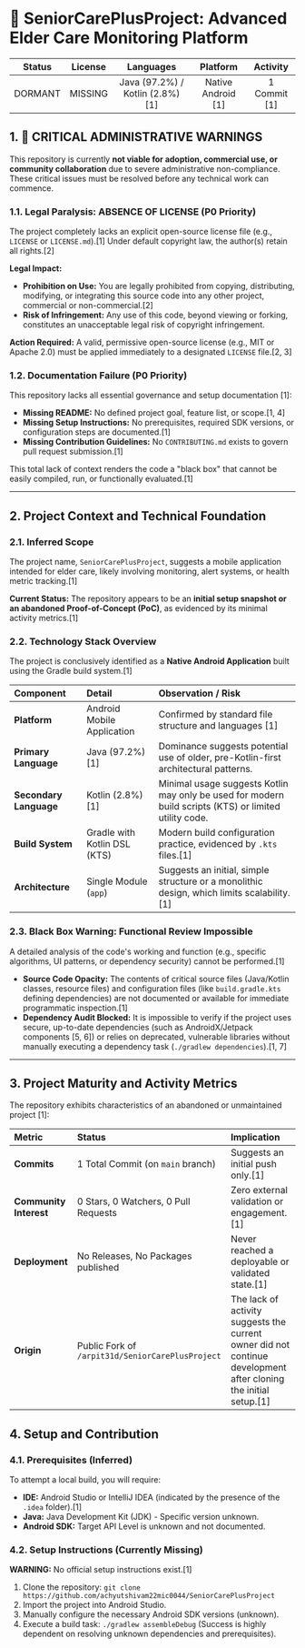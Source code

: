 # 🏥 SeniorCarePlusProject: Advanced Elder Care Monitoring Platform

| Status | License | Languages | Platform | Activity |
| :---: | :---: | :---: | :---: | :---: |
| DORMANT | MISSING | Java (97.2%) / Kotlin (2.8%) [1] | Native Android [1] | 1 Commit [1] |

## 1\. 🚨 CRITICAL ADMINISTRATIVE WARNINGS

This repository is currently **not viable for adoption, commercial use, or community collaboration** due to severe administrative non-compliance. These critical issues must be resolved before any technical work can commence.

### 1.1. Legal Paralysis: ABSENCE OF LICENSE (P0 Priority)

The project completely lacks an explicit open-source license file (e.g., `LICENSE` or `LICENSE.md`).[1] Under default copyright law, the author(s) retain all rights.[2]

**Legal Impact:**
*   **Prohibition on Use:** You are legally prohibited from copying, distributing, modifying, or integrating this source code into any other project, commercial or non-commercial.[2]
*   **Risk of Infringement:** Any use of this code, beyond viewing or forking, constitutes an unacceptable legal risk of copyright infringement.

**Action Required:** A valid, permissive open-source license (e.g., MIT or Apache 2.0) must be applied immediately to a designated `LICENSE` file.[2, 3]

### 1.2. Documentation Failure (P0 Priority)

This repository lacks all essential governance and setup documentation [1]:

*   **Missing README:** No defined project goal, feature list, or scope.[1, 4]
*   **Missing Setup Instructions:** No prerequisites, required SDK versions, or configuration steps are documented.[1]
*   **Missing Contribution Guidelines:** No `CONTRIBUTING.md` exists to govern pull request submission.[1]

This total lack of context renders the code a "black box" that cannot be easily compiled, run, or functionally evaluated.[1]

-----

## 2\. Project Context and Technical Foundation

### 2.1. Inferred Scope

The project name, `SeniorCarePlusProject`, suggests a mobile application intended for elder care, likely involving monitoring, alert systems, or health metric tracking.[1]

**Current Status:** The repository appears to be an **initial setup snapshot or an abandoned Proof-of-Concept (PoC)**, as evidenced by its minimal activity metrics.[1]

### 2.2. Technology Stack Overview

The project is conclusively identified as a **Native Android Application** built using the Gradle build system.[1]

| Component | Detail | Observation / Risk |
| :--- | :--- | :--- |
| **Platform** | Android Mobile Application | Confirmed by standard file structure and languages [1] |
| **Primary Language** | Java (97.2%) [1] | Dominance suggests potential use of older, pre-Kotlin-first architectural patterns. |
| **Secondary Language** | Kotlin (2.8%) [1] | Minimal usage suggests Kotlin may only be used for modern build scripts (KTS) or limited utility code. |
| **Build System** | Gradle with Kotlin DSL (KTS) | Modern build configuration practice, evidenced by `.kts` files.[1] |
| **Architecture** | Single Module (`app`) | Suggests an initial, simple structure or a monolithic design, which limits scalability.[1] |

### 2.3. Black Box Warning: Functional Review Impossible

A detailed analysis of the code's working and function (e.g., specific algorithms, UI patterns, or dependency security) cannot be performed.[1]

*   **Source Code Opacity:** The contents of critical source files (Java/Kotlin classes, resource files) and configuration files (like `build.gradle.kts` defining dependencies) are not documented or available for immediate programmatic inspection.[1]
*   **Dependency Audit Blocked:** It is impossible to verify if the project uses secure, up-to-date dependencies (such as AndroidX/Jetpack components [5, 6]) or relies on deprecated, vulnerable libraries without manually executing a dependency task (`./gradlew dependencies`).[1, 7]

-----

## 3\. Project Maturity and Activity Metrics

The repository exhibits characteristics of an abandoned or unmaintained project [1]:

| Metric | Status | Implication |
| :--- | :--- | :--- |
| **Commits** | 1 Total Commit (on `main` branch) | Suggests an initial push only.[1] |
| **Community Interest** | 0 Stars, 0 Watchers, 0 Pull Requests | Zero external validation or engagement.[1] |
| **Deployment** | No Releases, No Packages published | Never reached a deployable or validated state.[1] |
| **Origin** | Public Fork of `/arpit31d/SeniorCarePlusProject` | The lack of activity suggests the current owner did not continue development after cloning the initial setup.[1] |

## 4\. Setup and Contribution

### 4.1. Prerequisites (Inferred)

To attempt a local build, you will require:

*   **IDE:** Android Studio or IntelliJ IDEA (indicated by the presence of the `.idea` folder).[1]
*   **Java:** Java Development Kit (JDK) - Specific version unknown.
*   **Android SDK:** Target API Level is unknown and not documented.

### 4.2. Setup Instructions (Currently Missing)

**WARNING:** No official setup instructions exist.[1]

1.  Clone the repository: `git clone https://github.com/achyutshivam22mic0044/SeniorCarePlusProject`
2.  Import the project into Android Studio.
3.  Manually configure the necessary Android SDK versions (unknown).
4.  Execute a build task: `./gradlew assembleDebug` (Success is highly dependent on resolving unknown dependencies and prerequisites).

